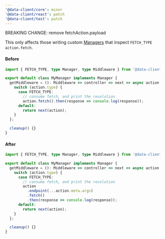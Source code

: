 ```yaml
---
'@data-client/core': minor
'@data-client/react': patch
'@data-client/test': patch
---
```


BREAKING CHANGE: remove fetchAction.payload

This only affects those writing custom [Managers](https://dataclient.io/docs/concepts/managers) that
inspect `FETCH_TYPE` `action.fetch`.

#### Before

```ts
import { FETCH_TYPE, type Manager, type Middleware } from '@data-client/react';

export default class MyManager implements Manager {
  getMiddleware = (): Middleware => controller => next => async action => {
    switch (action.type) {
      case FETCH_TYPE:
        // consume fetch, and print the resolution
        action.fetch().then(response => console.log(response));
      default:
        return next(action);
    }
  };

  cleanup() {}
}
```

#### After

```ts
import { FETCH_TYPE, type Manager, type Middleware } from '@data-client/react';

export default class MyManager implements Manager {
  getMiddleware = (): Middleware => controller => next => async action => {
    switch (action.type) {
      case FETCH_TYPE:
        // consume fetch, and print the resolution
        action
          .endpoint(...action.meta.args)
          .fetch()
          .then(response => console.log(response));
      default:
        return next(action);
    }
  };

  cleanup() {}
}
```
